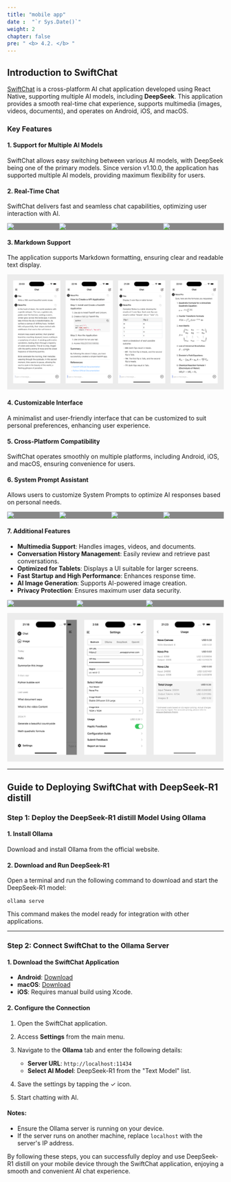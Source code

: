 ```yaml
---
title: "mobile app"
date :  "`r Sys.Date()`" 
weight: 2
chapter: false
pre: " <b> 4.2. </b> "
---
```

## Introduction to SwiftChat

[SwiftChat](https://github.com/aws-samples/swift-chat) is a cross-platform AI chat application developed using React Native, supporting multiple AI models, including **DeepSeek**. This application provides a smooth real-time chat experience, supports multimedia (images, videos, documents), and operates on Android, iOS, and macOS.

### Key Features

#### 1. Support for Multiple AI Models
SwiftChat allows easy switching between various AI models, with DeepSeek being one of the primary models. Since version v1.10.0, the application has supported multiple AI models, providing maximum flexibility for users.

#### 2. Real-Time Chat
SwiftChat delivers fast and seamless chat capabilities, optimizing user interaction with AI.

<div style="display: flex; flex-direction: 'row'; background-color: #888888;">
<img src="https://raw.githubusercontent.com/aws-samples/swift-chat/refs/heads/main/assets/avif/text_streaming.avif" width=24%>
<img src="https://raw.githubusercontent.com/aws-samples/swift-chat/refs/heads/main/assets/avif/image_summary.avif" width=24%>
<img src="https://raw.githubusercontent.com/aws-samples/swift-chat/refs/heads/main/assets/avif/doc_summary.avif" width=24%>
<img src="https://raw.githubusercontent.com/aws-samples/swift-chat/refs/heads/main/assets/avif/video_summary.avif" width=24%>
</div>

#### 3. Markdown Support
The application supports Markdown formatting, ensuring clear and readable text display.

![image](https://raw.githubusercontent.com/aws-samples/swift-chat/refs/heads/main/assets/markdown.png)

#### 4. Customizable Interface
A minimalist and user-friendly interface that can be customized to suit personal preferences, enhancing user experience.

#### 5. Cross-Platform Compatibility
SwiftChat operates smoothly on multiple platforms, including Android, iOS, and macOS, ensuring convenience for users.

#### 6. System Prompt Assistant
Allows users to customize System Prompts to optimize AI responses based on personal needs.

<div style="display: flex; flex-direction: 'row'; background-color: #888888;">
<img src="https://raw.githubusercontent.com/aws-samples/swift-chat/refs/heads/main/assets/avif/prompt_translate.avif" width=24%>
<img src="https://raw.githubusercontent.com/aws-samples/swift-chat/refs/heads/main/assets/avif/prompt_code.avif" width=24%>
<img src="https://raw.githubusercontent.com/aws-samples/swift-chat/refs/heads/main/assets/avif/prompt_add_chef.avif" width=24%>
<img src="https://raw.githubusercontent.com/aws-samples/swift-chat/refs/heads/main/assets/avif/prompt_edit.avif" width=24%>
</div>

#### 7. Additional Features
- **Multimedia Support**: Handles images, videos, and documents.
- **Conversation History Management**: Easily review and retrieve past conversations.
- **Optimized for Tablets**: Displays a UI suitable for larger screens.
- **Fast Startup and High Performance**: Enhances response time.
- **AI Image Generation**: Supports AI-powered image creation.
- **Privacy Protection**: Ensures maximum user data security.

<div style="display: flex; flex-direction: 'row'; background-color: #888888;">
<img src="https://raw.githubusercontent.com/aws-samples/swift-chat/refs/heads/main/assets/avif/copy_code.avif" width=32%>
<img src="https://raw.githubusercontent.com/aws-samples/swift-chat/refs/heads/main/assets/avif/select_mode.avif" width=32%>
<img src="https://raw.githubusercontent.com/aws-samples/swift-chat/refs/heads/main/assets/avif/scroll_token.avif" width=32%>
</div>

![image](https://raw.githubusercontent.com/aws-samples/swift-chat/refs/heads/main/assets/history_settings.png)

---

## Guide to Deploying SwiftChat with DeepSeek-R1 distill

### Step 1: Deploy the DeepSeek-R1 distill Model Using Ollama

#### 1. Install Ollama
Download and install Ollama from the official website.

#### 2. Download and Run DeepSeek-R1
Open a terminal and run the following command to download and start the DeepSeek-R1 model:

```
ollama serve
```

This command makes the model ready for integration with other applications.

---

### Step 2: Connect SwiftChat to the Ollama Server

#### 1. Download the SwiftChat Application
- **Android**: [Download](https://github.com/aws-samples/swift-chat/releases/download/1.10.0/SwiftChat.apk)
- **macOS**: [Download](https://github.com/aws-samples/swift-chat/releases/download/1.10.0/SwiftChat.dmg)
- **iOS**: Requires manual build using Xcode.

#### 2. Configure the Connection
1. Open the SwiftChat application.
2. Access **Settings** from the main menu.
3. Navigate to the **Ollama** tab and enter the following details:
   - **Server URL**: `http://localhost:11434`
   - **Select AI Model**: DeepSeek-R1 from the "Text Model" list.

4. Save the settings by tapping the ✓ icon.
5. Start chatting with AI.

#### Notes:
- Ensure the Ollama server is running on your device.
- If the server runs on another machine, replace `localhost` with the server's IP address.

By following these steps, you can successfully deploy and use DeepSeek-R1 distill on your mobile device through the SwiftChat application, enjoying a smooth and convenient AI chat experience.

